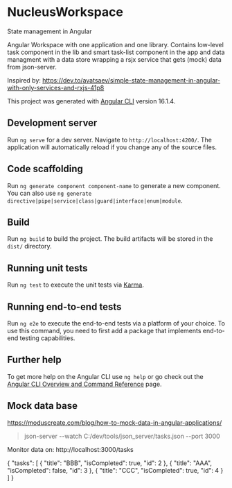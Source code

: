 # NucleusWorkspace

State management in Angular

Angular Workspace with one application and one library.
Contains low-level task component in the lib and smart task-list component in the app and data managment with a data store wrapping a rsjx service that gets (mock) data from json-server.

Inspired by:
https://dev.to/avatsaev/simple-state-management-in-angular-with-only-services-and-rxjs-41p8

This project was generated with [Angular CLI](https://github.com/angular/angular-cli) version 16.1.4.

## Development server

Run `ng serve` for a dev server. Navigate to `http://localhost:4200/`. The application will automatically reload if you change any of the source files.

## Code scaffolding

Run `ng generate component component-name` to generate a new component. You can also use `ng generate directive|pipe|service|class|guard|interface|enum|module`.

## Build

Run `ng build` to build the project. The build artifacts will be stored in the `dist/` directory.

## Running unit tests

Run `ng test` to execute the unit tests via [Karma](https://karma-runner.github.io).

## Running end-to-end tests

Run `ng e2e` to execute the end-to-end tests via a platform of your choice. To use this command, you need to first add a package that implements end-to-end testing capabilities.

## Further help

To get more help on the Angular CLI use `ng help` or go check out the [Angular CLI Overview and Command Reference](https://angular.io/cli) page.

## Mock data base

https://moduscreate.com/blog/how-to-mock-data-in-angular-applications/

>json-server --watch C:/dev/tools/json_server/tasks.json --port 3000

Monitor data on: http://localhost:3000/tasks

{
  "tasks": [
    {
      "title": "BBB",
      "isCompleted": true,
      "id": 2
    },
    {
      "title": "AAA",
      "isCompleted": false,
      "id": 3
    },
    {
      "title": "CCC",
      "isCompleted": true,
      "id": 4
    }
  ]
}